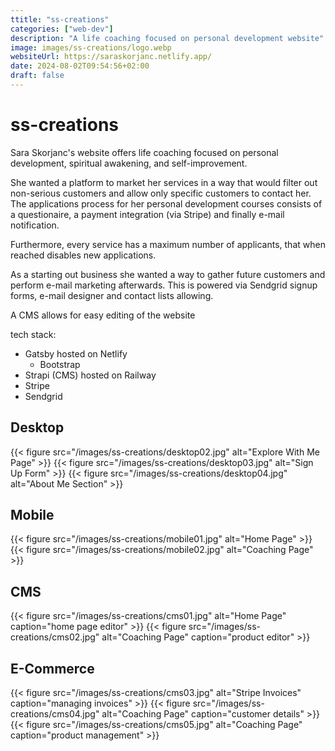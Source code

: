 ```yaml
---
ttitle: "ss-creations"
categories: ["web-dev"]
description: "A life coaching focused on personal development website"
image: images/ss-creations/logo.webp
websiteUrl: https://saraskorjanc.netlify.app/
date: 2024-08-02T09:54:56+02:00
draft: false
---
```


# ss-creations

Sara Skorjanc's website offers life coaching focused on personal development, spiritual awakening, and self-improvement.

She wanted a platform to market her services in a way that would filter out non-serious customers and allow only specific customers to contact her. The applications process for her personal development courses consists of a questionaire, a payment integration (via Stripe) and finally e-mail notification.

Furthermore, every service has a maximum number of applicants, that when reached disables new applications.

As a starting out business she wanted a way to gather future customers and perform e-mail marketing afterwards. This is powered via Sendgrid signup forms, e-mail designer and contact lists allowing.

A CMS allows for easy editing of the website

tech stack:

- Gatsby hosted on Netlify
  - Bootstrap
- Strapi (CMS) hosted on Railway
- Stripe
- Sendgrid

## Desktop

{{< figure src="/images/ss-creations/desktop02.jpg" alt="Explore With Me Page" >}}
{{< figure src="/images/ss-creations/desktop03.jpg" alt="Sign Up Form" >}}
{{< figure src="/images/ss-creations/desktop04.jpg" alt="About Me Section" >}}

## Mobile

{{< figure src="/images/ss-creations/mobile01.jpg" alt="Home Page" >}}
{{< figure src="/images/ss-creations/mobile02.jpg" alt="Coaching Page" >}}

## CMS

{{< figure src="/images/ss-creations/cms01.jpg" alt="Home Page" caption="home page editor" >}}
{{< figure src="/images/ss-creations/cms02.jpg" alt="Coaching Page" caption="product editor" >}}

## E-Commerce
{{< figure src="/images/ss-creations/cms03.jpg" alt="Stripe Invoices" caption="managing invoices" >}}
{{< figure src="/images/ss-creations/cms04.jpg" alt="Coaching Page" caption="customer details" >}}
{{< figure src="/images/ss-creations/cms05.jpg" alt="Coaching Page" caption="product management" >}}

